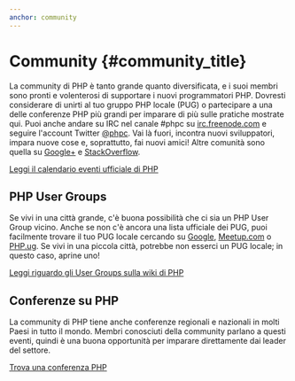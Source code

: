 ```yaml
---
anchor: community
---
```


# Community {#community_title}

La community di PHP è tanto grande quanto diversificata, e i suoi membri sono pronti e volenterosi di supportare i nuovi
programmatori PHP. Dovresti considerare di unirti al tuo gruppo PHP locale (PUG) o partecipare a una delle conferenze
PHP più grandi per imparare di più sulle pratiche mostrate qui. Puoi anche andare su IRC nel canale #phpc su
[irc.freenode.com][php-irc] e seguire l'account Twitter [@phpc][phpc-twitter]. Vai là fuori, incontra nuovi
sviluppatori, impara nuove cose e, soprattutto, fai nuovi amici! Altre comunità sono quella su
[Google+][php-programmers-gplus] e [StackOverflow][php-so].

[Leggi il calendario eventi ufficiale di PHP][php-calendar]

## PHP User Groups

Se vivi in una città grande, c'è buona possibilità che ci sia un PHP User Group vicino. Anche se non c'è ancora una
lista ufficiale dei PUG, puoi facilmente trovare il tuo PUG locale cercando su [Google][google], [Meetup.com][meetup] o
[PHP.ug][php-ug]. Se vivi in una piccola città, potrebbe non esserci un PUG locale; in questo caso, aprine uno!

[Leggi riguardo gli User Groups sulla wiki di PHP][php-wiki]

## Conferenze su PHP

La community di PHP tiene anche conferenze regionali e nazionali in molti Paesi in tutto il mondo. Membri conosciuti
della community parlano a questi eventi, quindi è una buona opportunità per imparare direttamente dai leader del
settore.

[Trova una conferenza PHP][php-conf]

[php-calendar]: http://www.php.net/cal.php
[google]: https://www.google.com/search?q=php+user+group+vicino+a+me
[meetup]: http://www.meetup.com/find/
[php-ug]: http://php.ug
[php-wiki]: https://wiki.php.net/usergroups
[php-conf]: http://php.net/conferences/index.php
[phpc-twitter]: https://twitter.com/phpc
[php-programmers-gplus]: https://plus.google.com/u/0/communities/104245651975268426012
[php-irc]: http://webchat.freenode.net/?channels=phpc
[php-so]: http://stackoverflow.com/questions/tagged/php
